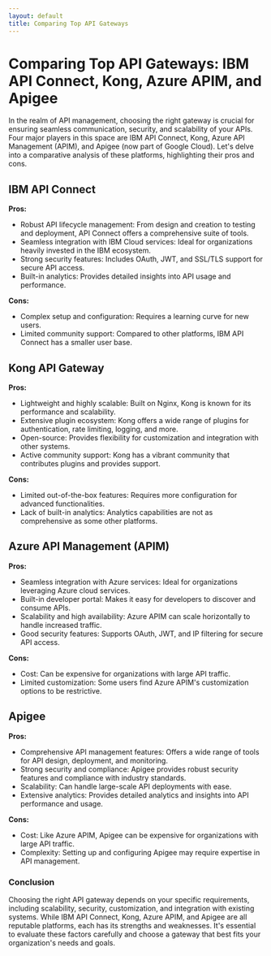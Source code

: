 ```yaml
---
layout: default
title: Comparing Top API Gateways
---
```


# Comparing Top API Gateways: IBM API Connect, Kong, Azure APIM, and Apigee

In the realm of API management, choosing the right gateway is crucial for ensuring seamless communication, security, and scalability of your APIs. Four major players in this space are IBM API Connect, Kong, Azure API Management (APIM), and Apigee (now part of Google Cloud). Let's delve into a comparative analysis of these platforms, highlighting their pros and cons.

## IBM API Connect

**Pros:**
- Robust API lifecycle management: From design and creation to testing and deployment, API Connect offers a comprehensive suite of tools.
- Seamless integration with IBM Cloud services: Ideal for organizations heavily invested in the IBM ecosystem.
- Strong security features: Includes OAuth, JWT, and SSL/TLS support for secure API access.
- Built-in analytics: Provides detailed insights into API usage and performance.

**Cons:**
- Complex setup and configuration: Requires a learning curve for new users.
- Limited community support: Compared to other platforms, IBM API Connect has a smaller user base.

## Kong API Gateway

**Pros:**
- Lightweight and highly scalable: Built on Nginx, Kong is known for its performance and scalability.
- Extensive plugin ecosystem: Kong offers a wide range of plugins for authentication, rate limiting, logging, and more.
- Open-source: Provides flexibility for customization and integration with other systems.
- Active community support: Kong has a vibrant community that contributes plugins and provides support.

**Cons:**
- Limited out-of-the-box features: Requires more configuration for advanced functionalities.
- Lack of built-in analytics: Analytics capabilities are not as comprehensive as some other platforms.

## Azure API Management (APIM)

**Pros:**
- Seamless integration with Azure services: Ideal for organizations leveraging Azure cloud services.
- Built-in developer portal: Makes it easy for developers to discover and consume APIs.
- Scalability and high availability: Azure APIM can scale horizontally to handle increased traffic.
- Good security features: Supports OAuth, JWT, and IP filtering for secure API access.

**Cons:**
- Cost: Can be expensive for organizations with large API traffic.
- Limited customization: Some users find Azure APIM's customization options to be restrictive.

## Apigee

**Pros:**
- Comprehensive API management features: Offers a wide range of tools for API design, deployment, and monitoring.
- Strong security and compliance: Apigee provides robust security features and compliance with industry standards.
- Scalability: Can handle large-scale API deployments with ease.
- Extensive analytics: Provides detailed analytics and insights into API performance and usage.

**Cons:**
- Cost: Like Azure APIM, Apigee can be expensive for organizations with large API traffic.
- Complexity: Setting up and configuring Apigee may require expertise in API management.

### Conclusion

Choosing the right API gateway depends on your specific requirements, including scalability, security, customization, and integration with existing systems. While IBM API Connect, Kong, Azure APIM, and Apigee are all reputable platforms, each has its strengths and weaknesses. It's essential to evaluate these factors carefully and choose a gateway that best fits your organization's needs and goals.
